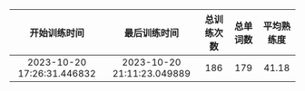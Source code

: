 | 开始训练时间 | 最后训练时间 | 总训练次数 | 总单词数 | 平均熟练度 |
| :---: | :---: | :---: | :---: | :---: |
| 2023-10-20 17:26:31.446832 | 2023-10-20 21:11:23.049889 | 186 | 179 | 41.18 |
